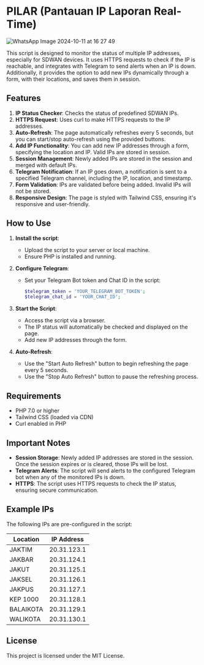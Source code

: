 # PILAR (Pantauan IP Laporan Real-Time)
![WhatsApp Image 2024-10-11 at 16 27 49](https://github.com/user-attachments/assets/dc2ecfa3-d40e-48a3-b025-eb732dea4696)



This script is designed to monitor the status of multiple IP addresses, especially for SDWAN devices. It uses HTTPS requests to check if the IP is reachable, and integrates with Telegram to send alerts when an IP is down. Additionally, it provides the option to add new IPs dynamically through a form, with their locations, and saves them in session.

## Features

1. **IP Status Checker**: Checks the status of predefined SDWAN IPs.
2. **HTTPS Request**: Uses curl to make HTTPS requests to the IP addresses.
3. **Auto-Refresh**: The page automatically refreshes every 5 seconds, but you can start/stop auto-refresh using the provided buttons.
4. **Add IP Functionality**: You can add new IP addresses through a form, specifying the location and IP. Valid IPs are stored in session.
5. **Session Management**: Newly added IPs are stored in the session and merged with default IPs.
6. **Telegram Notification**: If an IP goes down, a notification is sent to a specified Telegram channel, including the IP, location, and timestamp.
7. **Form Validation**: IPs are validated before being added. Invalid IPs will not be stored.
8. **Responsive Design**: The page is styled with Tailwind CSS, ensuring it's responsive and user-friendly.

## How to Use

1. **Install the script**:
   - Upload the script to your server or local machine.
   - Ensure PHP is installed and running.

2. **Configure Telegram**:
   - Set your Telegram Bot token and Chat ID in the script:
     ```php
     $telegram_token = 'YOUR_TELEGRAM_BOT_TOKEN';
     $telegram_chat_id = 'YOUR_CHAT_ID';
     ```

3. **Start the Script**:
   - Access the script via a browser.
   - The IP status will automatically be checked and displayed on the page.
   - Add new IP addresses through the form.

4. **Auto-Refresh**:
   - Use the "Start Auto Refresh" button to begin refreshing the page every 5 seconds.
   - Use the "Stop Auto Refresh" button to pause the refreshing process.

## Requirements

- PHP 7.0 or higher
- Tailwind CSS (loaded via CDN)
- Curl enabled in PHP

## Important Notes

- **Session Storage**: Newly added IP addresses are stored in the session. Once the session expires or is cleared, those IPs will be lost.
- **Telegram Alerts**: The script will send alerts to the configured Telegram bot when any of the monitored IPs is down.
- **HTTPS**: The script uses HTTPS requests to check the IP status, ensuring secure communication.

## Example IPs

The following IPs are pre-configured in the script:

| Location          | IP Address    |
|-------------------|---------------|
| JAKTIM            | 20.31.123.1   |
| JAKBAR            | 20.31.124.1   |
| JAKUT             | 20.31.125.1   |
| JAKSEL            | 20.31.126.1   |
| JAKPUS            | 20.31.127.1   |
| KEP 1000          | 20.31.128.1   |
| BALAIKOTA         | 20.31.129.1   |
| WALIKOTA          | 20.31.130.1   |

## License

This project is licensed under the MIT License.
